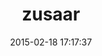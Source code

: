 ---
layout: post
title:  "zusaar"
repo:   "fukayatsu/zusaar"
date:   2015-02-18 17:17:37
gemurl: https://github.com/fukayatsu/zusaar
---